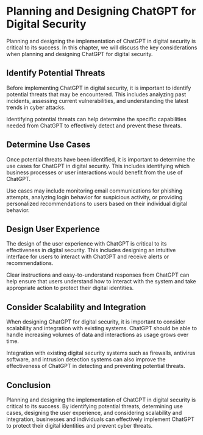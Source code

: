 Planning and Designing ChatGPT for Digital Security
=============================================================================================================

Planning and designing the implementation of ChatGPT in digital security is critical to its success. In this chapter, we will discuss the key considerations when planning and designing ChatGPT for digital security.

Identify Potential Threats
--------------------------

Before implementing ChatGPT in digital security, it is important to identify potential threats that may be encountered. This includes analyzing past incidents, assessing current vulnerabilities, and understanding the latest trends in cyber attacks.

Identifying potential threats can help determine the specific capabilities needed from ChatGPT to effectively detect and prevent these threats.

Determine Use Cases
-------------------

Once potential threats have been identified, it is important to determine the use cases for ChatGPT in digital security. This includes identifying which business processes or user interactions would benefit from the use of ChatGPT.

Use cases may include monitoring email communications for phishing attempts, analyzing login behavior for suspicious activity, or providing personalized recommendations to users based on their individual digital behavior.

Design User Experience
----------------------

The design of the user experience with ChatGPT is critical to its effectiveness in digital security. This includes designing an intuitive interface for users to interact with ChatGPT and receive alerts or recommendations.

Clear instructions and easy-to-understand responses from ChatGPT can help ensure that users understand how to interact with the system and take appropriate action to protect their digital identities.

Consider Scalability and Integration
------------------------------------

When designing ChatGPT for digital security, it is important to consider scalability and integration with existing systems. ChatGPT should be able to handle increasing volumes of data and interactions as usage grows over time.

Integration with existing digital security systems such as firewalls, antivirus software, and intrusion detection systems can also improve the effectiveness of ChatGPT in detecting and preventing potential threats.

Conclusion
----------

Planning and designing the implementation of ChatGPT in digital security is critical to its success. By identifying potential threats, determining use cases, designing the user experience, and considering scalability and integration, businesses and individuals can effectively implement ChatGPT to protect their digital identities and prevent cyber threats.
